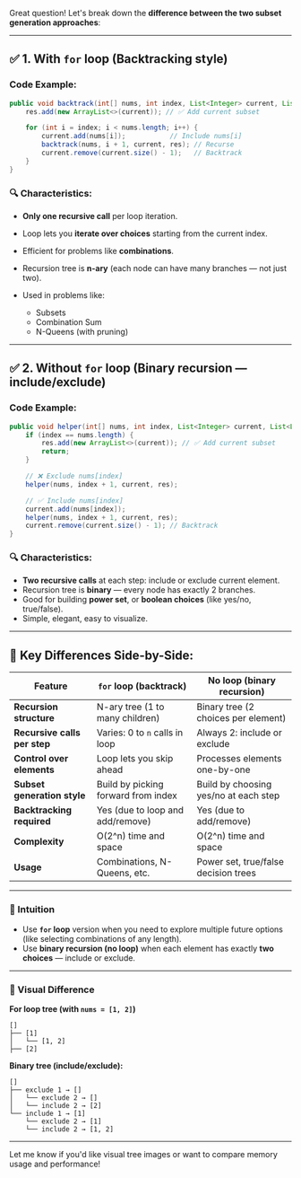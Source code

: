 Great question! Let's break down the **difference between the two subset generation approaches**:

---

## ✅ 1. **With `for` loop (Backtracking style)**

### Code Example:

```java
public void backtrack(int[] nums, int index, List<Integer> current, List<List<Integer>> res) {
    res.add(new ArrayList<>(current)); // ✅ Add current subset

    for (int i = index; i < nums.length; i++) {
        current.add(nums[i]);           // Include nums[i]
        backtrack(nums, i + 1, current, res); // Recurse
        current.remove(current.size() - 1);   // Backtrack
    }
}
```

### 🔍 Characteristics:

* **Only one recursive call** per loop iteration.
* Loop lets you **iterate over choices** starting from the current index.
* Efficient for problems like **combinations**.
* Recursion tree is **n-ary** (each node can have many branches — not just two).
* Used in problems like:

  * Subsets
  * Combination Sum
  * N-Queens (with pruning)

---

## ✅ 2. **Without `for` loop (Binary recursion — include/exclude)**

### Code Example:

```java
public void helper(int[] nums, int index, List<Integer> current, List<List<Integer>> res) {
    if (index == nums.length) {
        res.add(new ArrayList<>(current)); // ✅ Add current subset
        return;
    }

    // ❌ Exclude nums[index]
    helper(nums, index + 1, current, res);

    // ✅ Include nums[index]
    current.add(nums[index]);
    helper(nums, index + 1, current, res);
    current.remove(current.size() - 1); // Backtrack
}
```

### 🔍 Characteristics:

* **Two recursive calls** at each step: include or exclude current element.
* Recursion tree is **binary** — every node has exactly 2 branches.
* Good for building **power set**, or **boolean choices** (like yes/no, true/false).
* Simple, elegant, easy to visualize.

---

## 🧠 Key Differences Side-by-Side:

| Feature                      | `for` loop (backtrack)              | No loop (binary recursion)            |
| ---------------------------- | ----------------------------------- | ------------------------------------- |
| **Recursion structure**      | N-ary tree (1 to many children)     | Binary tree (2 choices per element)   |
| **Recursive calls per step** | Varies: 0 to `n` calls in loop      | Always 2: include or exclude          |
| **Control over elements**    | Loop lets you skip ahead            | Processes elements one-by-one         |
| **Subset generation style**  | Build by picking forward from index | Build by choosing yes/no at each step |
| **Backtracking required**    | Yes (due to loop and add/remove)    | Yes (due to add/remove)               |
| **Complexity**               | O(2^n) time and space               | O(2^n) time and space                 |
| **Usage**                    | Combinations, N-Queens, etc.        | Power set, true/false decision trees  |

---

### 🎯 Intuition

* Use **`for` loop** version when you need to explore multiple future options (like selecting combinations of any length).
* Use **binary recursion (no loop)** when each element has exactly **two choices** — include or exclude.

---

### 👀 Visual Difference

**For loop tree (with `nums = [1, 2]`)**

```
[]
├── [1]
│   └── [1, 2]
├── [2]
```

**Binary tree (include/exclude):**

```
[]
├── exclude 1 → []
│   └── exclude 2 → []
│   └── include 2 → [2]
└── include 1 → [1]
    └── exclude 2 → [1]
    └── include 2 → [1, 2]
```

---

Let me know if you'd like visual tree images or want to compare memory usage and performance!
